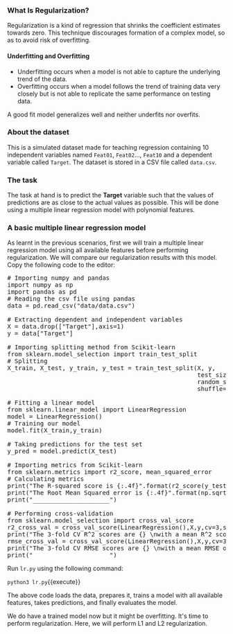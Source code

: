 ### What Is Regularization?
Regularization is a kind of regression that shrinks the coefficient estimates towards zero. This technique discourages formation of a complex model, so as to avoid risk of overfitting.

#### Underfitting and Overfitting
* Underfitting occurs when a model is not able to capture the underlying trend of the data.
* Overfitting occurs when a model follows the trend of training data very closely but is not able to replicate the same performance on testing data.

A good fit model generalizes well and neither underfits nor overfits.

### About the dataset
This is a simulated dataset made for teaching regression containing 10 independent variables named `Feat01`, `Feat02`..., `Feat10` and a dependent variable called `Target`. The dataset is stored in a CSV file called `data.csv`.

### The task
The task at hand is to predict the **Target** variable such that the values of predictions are as close to the actual values as possible. This will be done using a multiple linear regression model with polynomial features.

### A basic multiple linear regression model
As learnt in the previous scenarios, first we will train a multiple linear regression model using all available features before performing regularization. We will compare our regularization results with this model. Copy the following code to the editor: 

<pre class="file" data-filename="lr.py" data-target="replace">
# Importing numpy and pandas
import numpy as np
import pandas as pd
# Reading the csv file using pandas 
data = pd.read_csv("data/data.csv")

# Extracting dependent and independent variables
X = data.drop(["Target"],axis=1)
y = data["Target"]

# Importing splitting method from Scikit-learn
from sklearn.model_selection import train_test_split
# Splitting
X_train, X_test, y_train, y_test = train_test_split(X, y,
                                                    test_size=0.3,
                                                    random_state=100,
                                                    shuffle=True)

# Fitting a linear model
from sklearn.linear_model import LinearRegression
model = LinearRegression()
# Training our model
model.fit(X_train,y_train)

# Taking predictions for the test set
y_pred = model.predict(X_test)

# Importing metrics from Scikit-learn
from sklearn.metrics import r2_score, mean_squared_error
# Calculating metrics
print("The R-squared score is {:.4f}".format(r2_score(y_test,y_pred)))
print("The Root Mean Squared error is {:.4f}".format(np.sqrt(mean_squared_error(y_test,y_pred))))
print("_____________________")

# Performing cross-validation
from sklearn.model_selection import cross_val_score
r2_cross_val = cross_val_score(LinearRegression(),X,y,cv=3,scoring="r2")
print("The 3-fold CV R^2 scores are {} \nwith a mean R^2 score of {:.4f}".format(r2_cross_val,np.mean(r2_cross_val)))
rmse_cross_val = cross_val_score(LinearRegression(),X,y,cv=3,scoring="neg_root_mean_squared_error")
print("The 3-fold CV RMSE scores are {} \nwith a mean RMSE of {:.4f}".format([-i for i in rmse_cross_val],-np.mean(rmse_cross_val)))
print("_____________________")
</pre>

Run `lr.py` using the following command:

`python3 lr.py`{{execute}}

The above code loads the data, prepares it, trains a model with all available features, takes predictions, and finally evaluates the model.

We do have a trained model now but it might be overfitting. It's time to perform regularization. Here, we will perform L1 and L2 regularization.